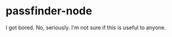 passfinder-node
===============

I got bored. No, seriously. I'm not sure if this is useful to anyone.
